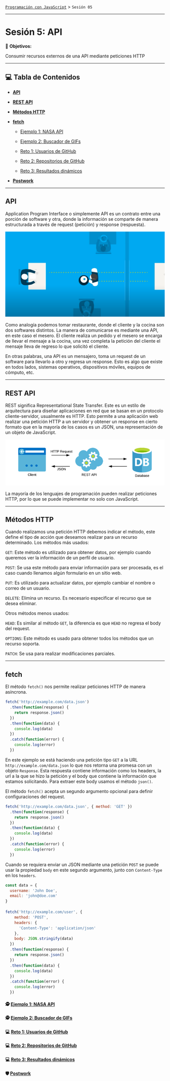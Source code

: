 [`Programación con JavaScript`](../Readme.md) > `Sesión 05`

---

# Sesión 5: API

🎯 **Objetivos:**

Consumir recursos externos de una API mediante peticiones HTTP

---

## 💻 Tabla de Contenidos

- **[API](#api)**

- **[REST API](#rest-api)**

- **[Métodos HTTP](#métodos-http)**

- **[fetch](#fetch)**

    - [Ejemplo 1: NASA API](./Ejemplo-01/Readme.md)
    
    - [Ejemplo 2: Buscador de GIFs](./Ejemplo-02/Readme.md)
    
    - [Reto 1: Usuarios de GitHub](./Reto-01/Readme.md)
    
    - [Reto 2: Repositorios de GitHub](./Reto-02/Readme.md)
    
    - [Reto 3: Resultados dinámicos](./Reto-03/Readme.md)
   
- **[Postwork](./Postwork/Readme.md)**
    
---

## API

Application Program Interface o simplemente API es un contrato entre una porción de software y otra, donde la información
se comparte de manera estructurada a través de request (petición) y response (respuesta).

![API](./assets/api.png)

Como analogía podemos tomar restaurante, donde el cliente y la cocina son dos softwares distintos. La manera de
comunicarse es mediante una API, en este caso el mesero. El cliente realiza un pedido y el mesero se encarga de llevar
el mensaje a la cocina, una vez completa la petición del cliente el mensaje lleva de regreso lo que solicitó el cliente.

En otras palabras, una API es un mensajero, toma un request de un software para llevarlo a otro y regresa un response.
Esto es algo que existe en todos lados, sistemas operativos, dispositivos móviles, equipos de cómputo, etc.

---

## REST API

REST significa Representational State Transfer. Este es un estilo de arquitectura para diseñar aplicaciones en red que 
se basan en un protocolo cliente-servidor, usualmente es HTTP. Esto permite a una aplicación web realizar una petición
HTTP a un servidor y obtener un response en cierto formato que en la mayoría de los casos es un JSON, una representación
de un objeto de JavaScript.

![REST API](./assets/rest-api.png)

La mayoría de los lenguajes de programación pueden realizar peticiones HTTP, por lo que se puede implementar no solo con
JavaScript.

---

## Métodos HTTP

Cuando realizamos una petición HTTP debemos indicar el método, este define el tipo de acción que deseamos realizar para
un recurso determinado. Los métodos más usados:

`GET`: Este método es utilizado para obtener datos, por ejemplo cuando queremos ver la información de un perfil de 
usuario.

`POST`: Se usa este método para enviar información para ser procesada, es el caso cuando llenamos algún formulario en un
sitio web.

`PUT`: Es utilizado para actualizar datos, por ejemplo cambiar el nombre o correo de un usuario.

`DELETE`: Elimina un recurso. Es necesario especificar el recurso que se desea eliminar.

Otros métodos menos usados:

`HEAD`: Es similar al método `GET`, la diferencia es que `HEAD` no regresa el body del request.

`OPTIONS`: Este método es usado para obtener todos los métodos que un recurso soporta. 

`PATCH`: Se usa para realizar modificaciones parciales.

---

## fetch

El método `fetch()` nos permite realizar peticiones HTTP de manera asíncrona.

```javascript
fetch('http://example.com/data.json')
  .then(function(response) {
    return response.json()  
  })
  .then(function(data) {
    console.log(data)
  })
  .catch(function(error) {
    console.log(error)
  })
```

En este ejemplo se está haciendo una petición tipo `GET` a la URL `http://example.com/data.json` lo que nos retorna una
promesa con un objeto `Response`. Esta respuesta contiene información como los headers, la url a la que se hizo la
petición y el body que contiene la información que estamos solicitando. Para extraer este body usamos el método `json()`.

El método `fetch()` acepta un segundo argumento opcional para definir configuraciones del request.

```javascript
fetch('http://example.com/data.json', { method: 'GET' })
  .then(function(response) {
    return response.json()  
  })
  .then(function(data) {
    console.log(data)
  })
  .catch(function(error) {
    console.log(error)
  })
```

Cuando se requiera enviar un JSON mediante una petición `POST` se puede usar la propiedad `body` en este segundo 
argumento, junto con `Content-Type` en los `headers`.

```javascript
const data = {
  username: 'John Doe',
  email: 'john@doe.com'
}

fetch('http://example.com/user', { 
    method: 'POST',
    headers: {
      'Content-Type': 'application/json'
    },
    body: JSON.stringify(data)
  })
  .then(function(response) {
    return response.json()  
  })
  .then(function(data) {
    console.log(data)
  })
  .catch(function(error) {
    console.log(error)
  })
```

#### 🕵 [Ejemplo 1: NASA API](./Ejemplo-01/Readme.md)

#### 🕵 [Ejemplo 2: Buscador de GIFs](./Ejemplo-02/Readme.md)

#### 💻 [Reto 1: Usuarios de GitHub](./Reto-01/Readme.md)

#### 💻 [Reto 2: Repositorios de GitHub](./Reto-02/Readme.md)

#### 💻 [Reto 3: Resultados dinámicos](./Reto-03/Readme.md)

#### 🛡 [Postwork](./Postwork/Readme.md)
